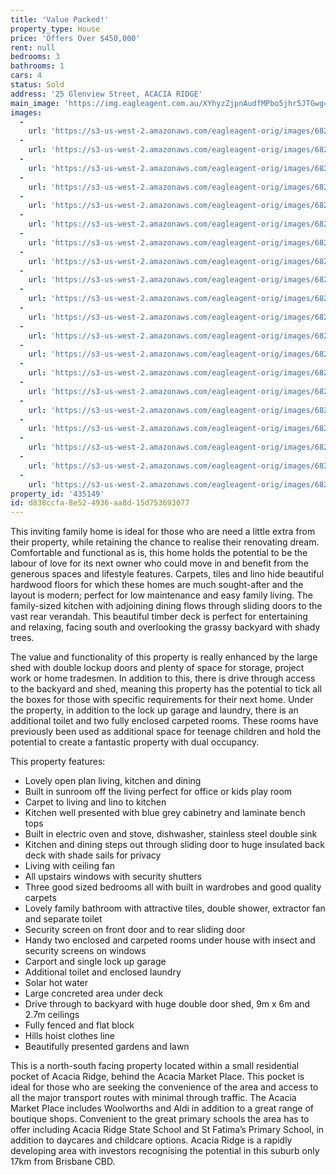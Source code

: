 ```yaml
---
title: 'Value Packed!'
property_type: House
price: 'Offers Over $450,000'
rent: null
bedrooms: 3
bathrooms: 1
cars: 4
status: Sold
address: '25 Glenview Street, ACACIA RIDGE'
main_image: 'https://img.eagleagent.com.au/XYhyzZjpnAudfMPbo5jhr5JTGwg=/1280x854/smart/https://s3-us-west-2.amazonaws.com/eagleagent-orig/images/6821001/124508638-image-M.jpg'
images:
  -
    url: 'https://s3-us-west-2.amazonaws.com/eagleagent-orig/images/6821020/124508638-image-T.jpg'
  -
    url: 'https://s3-us-west-2.amazonaws.com/eagleagent-orig/images/6821019/124508638-image-S.jpg'
  -
    url: 'https://s3-us-west-2.amazonaws.com/eagleagent-orig/images/6821018/124508638-image-R.jpg'
  -
    url: 'https://s3-us-west-2.amazonaws.com/eagleagent-orig/images/6821017/124508638-image-Q.jpg'
  -
    url: 'https://s3-us-west-2.amazonaws.com/eagleagent-orig/images/6821016/124508638-image-P.jpg'
  -
    url: 'https://s3-us-west-2.amazonaws.com/eagleagent-orig/images/6821015/124508638-image-O.jpg'
  -
    url: 'https://s3-us-west-2.amazonaws.com/eagleagent-orig/images/6821014/124508638-image-N.jpg'
  -
    url: 'https://s3-us-west-2.amazonaws.com/eagleagent-orig/images/6821013/124508638-image-L.jpg'
  -
    url: 'https://s3-us-west-2.amazonaws.com/eagleagent-orig/images/6821012/124508638-image-K.jpg'
  -
    url: 'https://s3-us-west-2.amazonaws.com/eagleagent-orig/images/6821011/124508638-image-J.jpg'
  -
    url: 'https://s3-us-west-2.amazonaws.com/eagleagent-orig/images/6821010/124508638-image-I.jpg'
  -
    url: 'https://s3-us-west-2.amazonaws.com/eagleagent-orig/images/6821009/124508638-image-H.jpg'
  -
    url: 'https://s3-us-west-2.amazonaws.com/eagleagent-orig/images/6821008/124508638-image-G.jpg'
  -
    url: 'https://s3-us-west-2.amazonaws.com/eagleagent-orig/images/6821007/124508638-image-F.jpg'
  -
    url: 'https://s3-us-west-2.amazonaws.com/eagleagent-orig/images/6821006/124508638-image-E.jpg'
  -
    url: 'https://s3-us-west-2.amazonaws.com/eagleagent-orig/images/6821005/124508638-image-D.jpg'
  -
    url: 'https://s3-us-west-2.amazonaws.com/eagleagent-orig/images/6821004/124508638-image-C.jpg'
  -
    url: 'https://s3-us-west-2.amazonaws.com/eagleagent-orig/images/6821003/124508638-image-B.jpg'
  -
    url: 'https://s3-us-west-2.amazonaws.com/eagleagent-orig/images/6821002/124508638-image-A.jpg'
  -
    url: 'https://s3-us-west-2.amazonaws.com/eagleagent-orig/images/6821001/124508638-image-M.jpg'
property_id: '435149'
id: d838ccfa-8e52-4936-aa8d-15d753693077
---
```

This inviting family home is ideal for those who are need a little extra from their property, while retaining the chance to realise their renovating dream. Comfortable and functional as is, this home holds the potential to be the labour of love for its next owner who could move in and benefit from the generous spaces and lifestyle features. Carpets, tiles and lino hide beautiful hardwood floors for which these homes are much sought-after and the layout is modern; perfect for low maintenance and easy family living. The family-sized kitchen with adjoining dining flows through sliding doors to the vast rear verandah. This beautiful timber deck is perfect for entertaining and relaxing, facing south and overlooking the grassy backyard with shady trees.

The value and functionality of this property is really enhanced by the large shed with double lockup doors and plenty of space for storage, project work or home tradesmen. In addition to this, there is drive through access to the backyard and shed, meaning this property has the potential to tick all the boxes for those with specific requirements for their next home. Under the property, in addition to the lock up garage and laundry, there is an additional toilet and two fully enclosed carpeted rooms. These rooms have previously been used as additional space for teenage children and hold the potential to create a fantastic property with dual occupancy.

This property features:

*  Lovely open plan living, kitchen and dining
*  Built in sunroom off the living perfect for office or kids play room
*  Carpet to living and lino to kitchen
*  Kitchen well presented with blue grey cabinetry and laminate bench tops
*  Built in electric oven and stove, dishwasher, stainless steel double sink
*  Kitchen and dining steps out through sliding door to huge insulated back deck with shade sails for privacy
*  Living with ceiling fan
*  All upstairs windows with security shutters
*  Three good sized bedrooms all with built in wardrobes and good quality carpets
*  Lovely family bathroom with attractive tiles, double shower, extractor fan and separate toilet
*  Security screen on front door and to rear sliding door
*  Handy two enclosed and carpeted rooms under house with insect and security screens on windows
*  Carport and single lock up garage
*  Additional toilet and enclosed laundry
*  Solar hot water
*  Large concreted area under deck
*  Drive through to backyard with huge double door shed, 9m x 6m and 2.7m ceilings
*  Fully fenced and flat block
*  Hills hoist clothes line
*  Beautifully presented gardens and lawn

This is a north-south facing property located within a small residential pocket of Acacia Ridge, behind the Acacia Market Place. This pocket is ideal for those who are seeking the convenience of the area and access to all the major transport routes with minimal through traffic. The Acacia Market Place includes Woolworths and Aldi in addition to a great range of boutique shops. Convenient to the great primary schools the area has to offer including Acacia Ridge State School and St Fatima’s Primary School, in addition to daycares and childcare options. Acacia Ridge is a rapidly developing area with investors recognising the potential in this suburb only 17km from Brisbane CBD.
